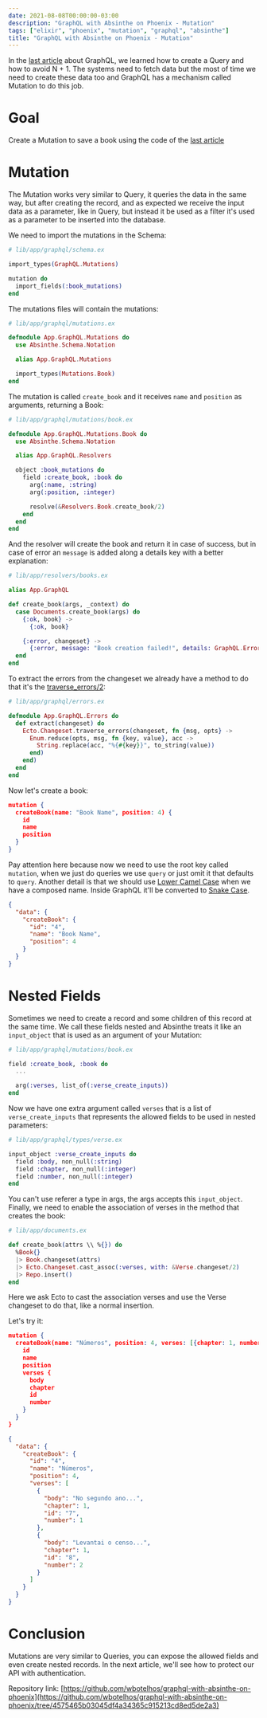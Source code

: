 ```yaml
---
date: 2021-08-08T00:00:00-03:00
description: "GraphQL with Absinthe on Phoenix - Mutation"
tags: ["elixir", "phoenix", "mutation", "graphql", "absinthe"]
title: "GraphQL with Absinthe on Phoenix - Mutation"
---
```


In the [last article](https://www.wbotelhos.com/graphql-with-absinthe-on-phoenix-query-and-dataloader) about GraphQL, we learned how to create a Query and how to avoid N + 1. The systems need to fetch data but the most of time we need to create these data too and GraphQL has a mechanism called Mutation to do this job.

# Goal

Create a Mutation to save a book using the code of the [last article](https://github.com/wbotelhos/graphql-with-absinthe-on-phoenix/tree/18533cd267f8e08ae7e699018a554dbac855e716)

# Mutation

The Mutation works very similar to Query, it queries the data in the same way, but after creating the record, and as expected we receive the input data as a parameter, like in Query, but instead it be used as a filter it's used as a parameter to be inserted into the database.

We need to import the mutations in the Schema:

```elixir
# lib/app/graphql/schema.ex

import_types(GraphQL.Mutations)

mutation do
  import_fields(:book_mutations)
end
```

The mutations files will contain the mutations:

```elixir
# lib/app/graphql/mutations.ex

defmodule App.GraphQL.Mutations do
  use Absinthe.Schema.Notation

  alias App.GraphQL.Mutations

  import_types(Mutations.Book)
end
```

The mutation is called `create_book` and it receives `name` and `position` as arguments, returning a Book:

```elixir
# lib/app/graphql/mutations/book.ex

defmodule App.GraphQL.Mutations.Book do
  use Absinthe.Schema.Notation

  alias App.GraphQL.Resolvers

  object :book_mutations do
    field :create_book, :book do
      arg(:name, :string)
      arg(:position, :integer)

      resolve(&Resolvers.Book.create_book/2)
    end
  end
end
```


And the resolver will create the book and return it in case of success, but in case of error an `message` is added along a details key with a better explanation:

```elixir
# lib/app/resolvers/books.ex

alias App.GraphQL

def create_book(args, _context) do
  case Documents.create_book(args) do
    {:ok, book} ->
      {:ok, book}

    {:error, changeset} ->
      {:error, message: "Book creation failed!", details: GraphQL.Errors.extract(changeset)}
  end
end
```

To extract the errors from the changeset we already have a method to do that it's the [traverse_errors/2](https://hexdocs.pm/ecto/Ecto.Changeset.html#traverse_errors/2):

```elixir
# lib/app/graphql/errors.ex

defmodule App.GraphQL.Errors do
  def extract(changeset) do
    Ecto.Changeset.traverse_errors(changeset, fn {msg, opts} ->
      Enum.reduce(opts, msg, fn {key, value}, acc ->
        String.replace(acc, "%{#{key}}", to_string(value))
      end)
    end)
  end
end
```

Now let's create a book:

```json
mutation {
  createBook(name: "Book Name", position: 4) {
    id
    name
    position
  }
}
```

Pay attention here because now we need to use the root key called `mutation`, when we just do queries we use `query` or just omit it that defaults to `query`. Another detail is that we should use [Lower Camel Case](https://pt.wikipedia.org/wiki/CamelCase) when we have a composed name. Inside GraphQL it'll be converted to [Snake Case](https://en.wikipedia.org/wiki/Snake_case).


```json
{
  "data": {
    "createBook": {
      "id": "4",
      "name": "Book Name",
      "position": 4
    }
  }
}
```

# Nested Fields

Sometimes we need to create a record and some children of this record at the same time. We call these fields nested and Absinthe treats it like an `input_object` that is used as an argument of your Mutation:

```elixir
# lib/app/graphql/mutations/book.ex

field :create_book, :book do
  ...

  arg(:verses, list_of(:verse_create_inputs))
end
```

Now we have one extra argument called `verses` that is a list of `verse_create_inputs` that represents the allowed fields to be used in nested parameters:

```elixir
# lib/app/graphql/types/verse.ex

input_object :verse_create_inputs do
  field :body, non_null(:string)
  field :chapter, non_null(:integer)
  field :number, non_null(:integer)
end
```

You can't use referer a type in args, the args accepts this `input_object`. Finally, we need to enable the association of verses in the method that creates the book:

```elixir
# lib/app/documents.ex

def create_book(attrs \\ %{}) do
  %Book{}
  |> Book.changeset(attrs)
  |> Ecto.Changeset.cast_assoc(:verses, with: &Verse.changeset/2)
  |> Repo.insert()
end
```

Here we ask Ecto to cast the association verses and use the Verse changeset to do that, like a normal insertion.

Let's try it:

```json
mutation {
  createBook(name: "Números", position: 4, verses: [{chapter: 1, number: 1, body: "No segundo ano..."}, {chapter: 1, number: 2, body: "Levantai o censo..."}]) {
    id
    name
    position
    verses {
      body
      chapter
      id
      number
    }
  }
}
```

```json
{
  "data": {
    "createBook": {
      "id": "4",
      "name": "Números",
      "position": 4,
      "verses": [
        {
          "body": "No segundo ano...",
          "chapter": 1,
          "id": "7",
          "number": 1
        },
        {
          "body": "Levantai o censo...",
          "chapter": 1,
          "id": "8",
          "number": 2
        }
      ]
    }
  }
}
```

# Conclusion

Mutations are very similar to Queries, you can expose the allowed fields and even create nested records. In the next article, we'll see how to protect our API with authentication.

Repository link: [https://github.com/wbotelhos/graphql-with-absinthe-on-phoenix](https://github.com/wbotelhos/graphql-with-absinthe-on-phoenix/tree/4575465b03045df4a34365c915213cd8ed5de2a3)

